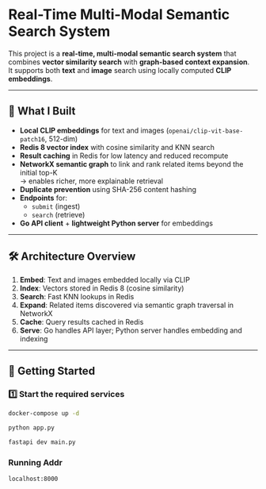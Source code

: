 # Real-Time Multi-Modal Semantic Search System

This project is a **real-time, multi-modal semantic search system** that combines **vector similarity search** with **graph-based context expansion**.  
It supports both **text** and **image** search using locally computed **CLIP embeddings**.

---

## 📜 What I Built
- **Local CLIP embeddings** for text and images (`openai/clip-vit-base-patch16`, 512-dim)
- **Redis 8 vector index** with cosine similarity and KNN search
- **Result caching** in Redis for low latency and reduced recompute
- **NetworkX semantic graph** to link and rank related items beyond the initial top-K  
  → enables richer, more explainable retrieval
- **Duplicate prevention** using SHA-256 content hashing
- **Endpoints** for:
  - `submit` (ingest)
  - `search` (retrieve)
- **Go API client** + **lightweight Python server** for embeddings

---

## 🛠 Architecture Overview
1. **Embed**: Text and images embedded locally via CLIP  
2. **Index**: Vectors stored in Redis 8 (cosine similarity)  
3. **Search**: Fast KNN lookups in Redis  
4. **Expand**: Related items discovered via semantic graph traversal in NetworkX  
5. **Cache**: Query results cached in Redis  
6. **Serve**: Go handles API layer; Python server handles embedding and indexing

---

## 🚀 Getting Started

### 1️⃣ Start the required services
```bash
docker-compose up -d
```

```bash
python app.py
```

```bash
fastapi dev main.py
```


### Running Addr
```bash
localhost:8000
```